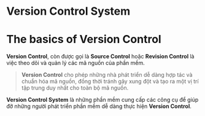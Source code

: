  # **Version Control System**
 
 # The basics of Version Control

**Version Control**, còn được gọi là **Source Control** hoặc **Revision Control** là việc theo dõi và quản lý các mã nguồn của phần mềm.

> **Version Control** cho phép những nhà phát triển dễ dàng hợp tác và chuẩn hóa mã nguồn, đồng thời tránh gây xung đột và tạo ra một vị trí tập trung duy nhất cho toàn bộ mã nguồn.

**Version Control System** là những phần mềm cung cấp các công cụ để giúp đỡ những người phát triển phần mềm dễ dàng thực hiện **Version Control**.

